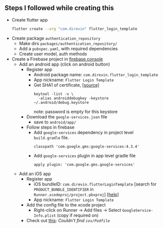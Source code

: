 ## Steps I followed while creating this
- Create flutter app
  ```bash
  flutter create --org "com.direvin" flutter_login_template
  ```
- Create package `authentication_repository`
  - Make dirs `packages/authentication_repository/`
  - Add a `pubspec.yaml`, with required dependencies
  - Create user model, auth methods
- Create a Firebase project in [firebase console](https://console.firebase.google.com/)
  - Add an android app (click on android button)
    - Register app
      - Android package name: `com.direvin.flutter_login_template`
      - App nickname: `Flutter Login Template`
      - Get SHA1 of certificate, [[source]](https://developers.google.com/android/guides/client-auth)
        ```
        keytool -list -v \
          -alias androiddebugkey -keystore ~/.android/debug.keystore
        ```
        note: password is empty for this keystore
    - Download the `google-services.json` file
      - save to `android/app/`
    - Follow steps in firebase
      - Add `google-services` dependency in project level `build.gradle` file.
        ```
        classpath 'com.google.gms:google-services:4.3.4'
        ```
      - Add `google-services` plugin in app level gradle file
        ```
        apply plugin: 'com.google.gms.google-services'
        ```
  - Add an iOS app
    - Register app
      - iOS bundleID: `com.direvin.flutterLoginTemplate`
        [search for `PRODUCT_BUNDLE_IDENTIFIER` in `Runner.xcodeproj/project.pbxproj`]
        [[help]](https://stackoverflow.com/a/55128145/13793292)
      - App nickname: `Flutter Login Template`
    - Add the config file to the xcode project
      - Right-click on Runner -> Add files -> Select `GoogleService-Info.plist` (copy if required on)
    - Check out [this](https://github.com/FirebaseExtended/flutterfire/issues/2751): *Couldn't find `ios/Podfile`*